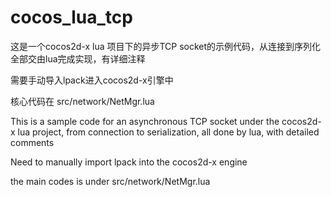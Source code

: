# cocos_lua_tcp
这是一个cocos2d-x lua 项目下的异步TCP socket的示例代码，从连接到序列化全部交由lua完成实现，有详细注释

需要手动导入lpack进入cocos2d-x引擎中 

核心代码在 src/network/NetMgr.lua

This is a sample code for an asynchronous TCP socket under the cocos2d-x lua project, from connection to serialization, 
all done by lua, with detailed comments

Need to manually import lpack into the cocos2d-x engine

the main codes is under src/network/NetMgr.lua 
